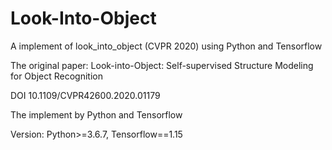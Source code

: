 # Look-Into-Object
A implement of look_into_object (CVPR 2020) using Python and Tensorflow

The original paper: Look-into-Object: Self-supervised Structure Modeling for Object Recognition

DOI 10.1109/CVPR42600.2020.01179

The implement by Python and Tensorflow

Version: Python>=3.6.7, Tensorflow==1.15
